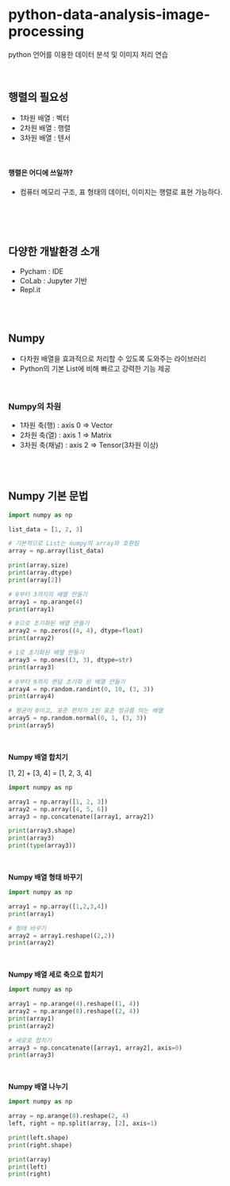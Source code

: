 # python-data-analysis-image-processing
python 언어를 이용한 데이터 분석 및 이미지 처리 연습

<br/>

## 행렬의 필요성

* 1차원 배열 : 벡터
* 2차원 배열 : 행렬
* 3차원 배열 : 텐서

<br/>

#### **행렬은 어디에 쓰일까?**

* 컴퓨터 메모리 구조, 표 형태의 데이터, 이미지는 행렬로 표현 가능하다.

<br/>

<br/>

<br/>

## 다양한 개발환경 소개

* Pycham : IDE
* CoLab : Jupyter 기반
* Repl.it

<br/>

<br/>

## Numpy

* 다차원 배열을 효과적으로 처리할 수 있도록 도와주는 라이브러리
* Python의 기본 List에 비해 빠르고 강력한 기능 제공

<br/>

### Numpy의 차원

* 1차원 축(행) : axis 0 => Vector
* 2차원 축(열) : axis 1 => Matrix
* 3차원 축(채널) : axis 2 => Tensor(3차원 이상)

<br/>

<br/>

## Numpy 기본 문법

```python
import numpy as np

list_data = [1, 2, 3]

# 기본적으로 List는 numpy의 array와 호환됨
array = np.array(list_data)

print(array.size)
print(array.dtype)
print(array[2])

# 0부터 3까지의 배열 만들기
array1 = np.arange(4)
print(array1)

# 0으로 초기화된 배열 만들기
array2 = np.zeros((4, 4), dtype=float)
print(array2)

# 1로 초기화된 배열 만들기
array3 = np.ones((3, 3), dtype=str)
print(array3)

# 0부터 9까지 랜덤 초기화 된 배열 만들기
array4 = np.random.randint(0, 10, (3, 3))
print(array4)

# 평균이 0이고, 표준 편차가 1인 표준 정규를 띄는 배열
array5 = np.random.normal(0, 1, (3, 3))
print(array5)
```

<br/>

**Numpy 배열 합치기**

[1, 2] + [3, 4] = [1, 2, 3, 4]

```python
import numpy as np

array1 = np.array([1, 2, 3])
array2 = np.array([4, 5, 6])
array3 = np.concatenate([array1, array2])

print(array3.shape)
print(array3)
print(type(array3))
```

<br/>

**Numpy 배열 형태 바꾸기**

```python
import numpy as np

array1 = np.array([1,2,3,4])
print(array1)

# 형태 바꾸기
array2 = array1.reshape((2,2))
print(array2)
```

<br/>

**Numpy 배열 세로 축으로 합치기**

```python
import numpy as np

array1 = np.arange(4).reshape((1, 4))
array2 = np.arange(8).reshape((2, 4))
print(array1)
print(array2)

# 세로로 합치기
array3 = np.concatenate([array1, array2], axis=0)
print(array3)
```

<br/>

**Numpy 배열 나누기**

```python
import numpy as np

array = np.arange(8).reshape(2, 4)
left, right = np.split(array, [2], axis=1)

print(left.shape)
print(right.shape)

print(array)
print(left)
print(right)
```

<br/>

<br/>

<br/>

<br/>

<br/>

<br/>

<br/>

<br/>
